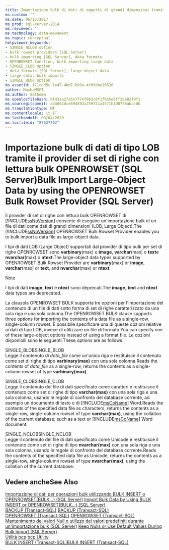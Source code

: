 ```yaml
---
title: Importazione bulk di dati di oggetti di grandi dimensioni tramite il provider di set di righe con utilizzo bulk OPENROWSET (SQL Server) | Microsoft Docs
ms.custom: ''
ms.date: 06/13/2017
ms.prod: sql-server-2014
ms.reviewer: ''
ms.technology: data-movement
ms.topic: conceptual
helpviewer_keywords:
- SINGLE_NCLOB option
- bulk rowset providers [SQL Server]
- bulk importing [SQL Server], data formats
- OPENROWSET function, bulk importing large data
- SINGLE_CLOB option
- data formats [SQL Server], large-object data
- large data, bulk imports
- SINGLE_BLOB option
ms.assetid: 171cdd5c-1e47-4bd7-b99a-4f0fd4e10526
author: MashaMSFT
ms.author: mathoma
ms.openlocfilehash: 0f43aa2fa5e7f7ef0b2c8f1f6e5e6ff28e02f9f1
ms.sourcegitcommit: ad4d92dce894592a259721a1571b1d8736abacdb
ms.translationtype: MT
ms.contentlocale: it-IT
ms.lasthandoff: 08/04/2020
ms.locfileid: "87627702"
---
```

# <a name="bulk-import-large-object-data-by-using-the-openrowset-bulk-rowset-provider-sql-server"></a><span data-ttu-id="ba2e5-102">Importazione bulk di dati di tipo LOB tramite il provider di set di righe con lettura bulk OPENROWSET (SQL Server)</span><span class="sxs-lookup"><span data-stu-id="ba2e5-102">Bulk Import Large-Object Data by using the OPENROWSET Bulk Rowset Provider (SQL Server)</span></span>
  <span data-ttu-id="ba2e5-103">Il provider di set di righe con lettura bulk OPENROWSET di [!INCLUDE[ssNoVersion](../../includes/ssnoversion-md.md)] consente di eseguire un'importazione bulk di un file di dati come dati di grandi dimensioni (LOB, Large Object).</span><span class="sxs-lookup"><span data-stu-id="ba2e5-103">The [!INCLUDE[ssNoVersion](../../includes/ssnoversion-md.md)] OPENROWSET Bulk Rowset Provider enables you to bulk import a data file as large-object data.</span></span>  
  
 <span data-ttu-id="ba2e5-104">I tipi di dati LOB (Large Object) supportati dal provider di tipo bulk per set di righe OPENROWSET sono **varbinary**(max) o **image**, **varchar**(max) o **text**e **nvarchar**(max) o **ntext**.</span><span class="sxs-lookup"><span data-stu-id="ba2e5-104">The large-object data types supported by OPENROWSET Bulk Rowset Provider are **varbinary**(max) or **image**, **varchar**(max) or **text**, and **nvarchar**(max) or **ntext**.</span></span>  
  
> [!NOTE]  
>  <span data-ttu-id="ba2e5-105">I tipi di dati **image**, **text** e **ntext** sono deprecati.</span><span class="sxs-lookup"><span data-stu-id="ba2e5-105">The **image**, **text** and **ntext** data types are deprecated.</span></span>  
  
 <span data-ttu-id="ba2e5-106">La clausola OPENROWSET BULK supporta tre opzioni per l'importazione del contenuto di un file di dati sotto forma di set di righe caratterizzato da una sola riga e una sola colonna.</span><span class="sxs-lookup"><span data-stu-id="ba2e5-106">The OPENROWSET BULK clause supports three options for importing the contents of a data file as a single-row, single-column rowset.</span></span> <span data-ttu-id="ba2e5-107">È possibile specificare una di queste opzioni relative ai dati di tipo LOB, invece di utilizzare un file di formato.</span><span class="sxs-lookup"><span data-stu-id="ba2e5-107">You can specify one of these large-object options instead of using a format file.</span></span> <span data-ttu-id="ba2e5-108">Le opzioni disponibili sono le seguenti:</span><span class="sxs-lookup"><span data-stu-id="ba2e5-108">These options are as follows:</span></span>  
  
 <span data-ttu-id="ba2e5-109">SINGLE_BLOB</span><span class="sxs-lookup"><span data-stu-id="ba2e5-109">SINGLE_BLOB</span></span>  
 <span data-ttu-id="ba2e5-110">Legge il contenuto di *data_file* come un'unica riga e restituisce il contenuto come set di righe di tipo **varbinary(max)** con una sola colonna.</span><span class="sxs-lookup"><span data-stu-id="ba2e5-110">Reads the contents of *data_file* as a single-row, returns the contents as a single-column rowset of type **varbinary(max)**.</span></span>  
  
 <span data-ttu-id="ba2e5-111">SINGLE_CLOB</span><span class="sxs-lookup"><span data-stu-id="ba2e5-111">SINGLE_CLOB</span></span>  
 <span data-ttu-id="ba2e5-112">Legge il contenuto del file di dati specificato come caratteri e restituisce il contenuto come set di righe di tipo **varchar(max)** con una sola riga e una sola colonna, usando le regole di confronto del database corrente, ad esempio un documento di testo o di [!INCLUDE[msCoName](../../includes/msconame-md.md)] Word.</span><span class="sxs-lookup"><span data-stu-id="ba2e5-112">Reads the contents of the specified data file as characters, returns the contents as a single-row, single-column rowset of type **varchar(max)**, using the collation of the current database; such as a text or [!INCLUDE[msCoName](../../includes/msconame-md.md)] Word document.</span></span>  
  
 <span data-ttu-id="ba2e5-113">SINGLE_NCLOB</span><span class="sxs-lookup"><span data-stu-id="ba2e5-113">SINGLE_NCLOB</span></span>  
 <span data-ttu-id="ba2e5-114">Legge il contenuto del file di dati specificato come Unicode e restituisce il contenuto come set di righe di tipo **nvarchar(max)** con una sola riga e una sola colonna, usando le regole di confronto del database corrente.</span><span class="sxs-lookup"><span data-stu-id="ba2e5-114">Reads the contents of the specified data file as Unicode, returns the contents as a single-row, single-column rowset of type **nvarchar(max)**, using the collation of the current database.</span></span>  
  
## <a name="see-also"></a><span data-ttu-id="ba2e5-115">Vedere anche</span><span class="sxs-lookup"><span data-stu-id="ba2e5-115">See Also</span></span>  
 <span data-ttu-id="ba2e5-116">[Importazione di dati per operazioni bulk utilizzando BULK INSERT o OPENROWSET&#40;BULK...&#41; &#40;SQL Server&#41;](import-bulk-data-by-using-bulk-insert-or-openrowset-bulk-sql-server.md) </span><span class="sxs-lookup"><span data-stu-id="ba2e5-116">[Import Bulk Data by Using BULK INSERT or OPENROWSET&#40;BULK...&#41; &#40;SQL Server&#41;](import-bulk-data-by-using-bulk-insert-or-openrowset-bulk-sql-server.md) </span></span>  
 <span data-ttu-id="ba2e5-117">[BACKUP &#40;Transact-SQL&#41;](/sql/t-sql/statements/backup-transact-sql) </span><span class="sxs-lookup"><span data-stu-id="ba2e5-117">[BACKUP &#40;Transact-SQL&#41;](/sql/t-sql/statements/backup-transact-sql) </span></span>  
 <span data-ttu-id="ba2e5-118">[OPENROWSET &#40;Transact-SQL&#41;](/sql/t-sql/functions/openrowset-transact-sql) </span><span class="sxs-lookup"><span data-stu-id="ba2e5-118">[OPENROWSET &#40;Transact-SQL&#41;](/sql/t-sql/functions/openrowset-transact-sql) </span></span>  
 <span data-ttu-id="ba2e5-119">[Mantenimento dei valori Null o utilizzo dei valori predefiniti durante un'importazione bulk &#40;SQL Server&#41;](keep-nulls-or-use-default-values-during-bulk-import-sql-server.md) </span><span class="sxs-lookup"><span data-stu-id="ba2e5-119">[Keep Nulls or Use Default Values During Bulk Import &#40;SQL Server&#41;](keep-nulls-or-use-default-values-during-bulk-import-sql-server.md) </span></span>  
 <span data-ttu-id="ba2e5-120">[Utilità bcp](../../tools/bcp-utility.md) </span><span class="sxs-lookup"><span data-stu-id="ba2e5-120">[bcp Utility](../../tools/bcp-utility.md) </span></span>  
 [<span data-ttu-id="ba2e5-121">BULK INSERT &#40;Transact-SQL&#41;</span><span class="sxs-lookup"><span data-stu-id="ba2e5-121">BULK INSERT &#40;Transact-SQL&#41;</span></span>](/sql/t-sql/statements/bulk-insert-transact-sql)  
  
  
